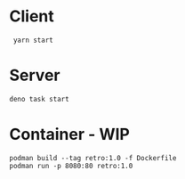 # Client
```shell
 yarn start
```

# Server
```shell
deno task start
```

# Container - WIP
```shell
podman build --tag retro:1.0 -f Dockerfile
podman run -p 8080:80 retro:1.0
```